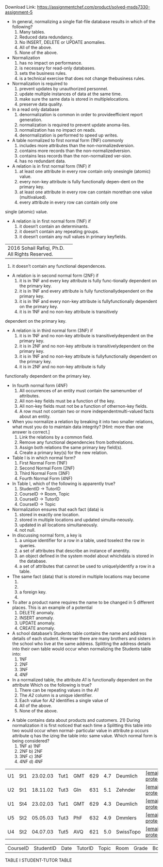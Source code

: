 Download Link: https://assignmentchef.com/product/solved-msds7330-assignment-5
<br>



<ul>

 <li>In general, normalizing a single flat-file database results in which of the following?

  <ol>

   <li>Many tables.</li>

   <li>Reduced data redundancy.</li>

   <li>No INSERT, DELETE or UPDATE anomalies.</li>

   <li>All of the above.</li>

   <li>None of the above.</li>

  </ol></li>

 <li>Normalization

  <ol>

   <li>has no impact on performance.</li>

   <li>is necessary for read-only databases.</li>

   <li>sets the business rules.</li>

   <li>is a technical exercise that does not change thebusiness rules.</li>

  </ol></li>

 <li>Normalization is required to

  <ol>

   <li>prevent updates by unauthorized personnel.</li>

   <li>update multiple instances of data at the same time.</li>

   <li>make sure the same data is stored in multiplelocations.</li>

   <li>preserve data quality.</li>

  </ol></li>

 <li>In a read only database

  <ol>

   <li>denormalization is common in order to provideefficient report generation.</li>

   <li>normalization is required to prevent update anoma-lies.</li>

   <li>normalization has no impact on reads.</li>

   <li>denormalization is performed to speed up writes.</li>

  </ol></li>

 <li>A table normalized to first normal form (1NF) commonly

  <ol>

   <li>includes more attributes than the non-normalizedversion.</li>

   <li>contains more records than the non-normalizedversion.</li>

   <li>contains less records than the non-normalized ver-sion.</li>

   <li>has no redundant data.</li>

  </ol></li>

 <li>A relation is in first normal form (1NF) if

  <ol>

   <li>at least one attribute in every row contain only onesingle (atomic) value.</li>

   <li>every non-key attribute is fully functionally depen-dent on the primary key.</li>

   <li>at least one attribute in every row can contain morethan one value (multivalued).</li>

   <li>every attribute in every row can contain only one</li>

  </ol></li>

</ul>

single (atomic) value.

<ul>

 <li>A relation is in first normal form (1NF) if

  <ol>

   <li>it doesn’t contain an determinants.</li>

   <li>it doesn’t contain any repeating groups.</li>

   <li>it doesn’t contain any null values in primary keyfields.</li>

  </ol></li>

</ul>

<table width="679">

 <tbody>

  <tr>

   <td width="207">2016 Sohail Rafiqi, Ph.D. All Rights Reserved.</td>

  </tr>

 </tbody>

</table>

<ol>

 <li>it doesn’t contain any functional dependences.</li>

</ol>

<ul>

 <li>A relation is in second normal form (2NF) if

  <ol>

   <li>it is in 1NF and every key attribute is fully func-tionally dependent on the primary key.</li>

   <li>it is in 1NF and every attribute is fully functionallydependent on the primary key.</li>

   <li>it is in 1NF and every non-key attribute is fullyfunctionally dependent on the primary key.</li>

   <li>it is in 1NF and no non-key attribute is transitively</li>

  </ol></li>

</ul>

dependent on the primary key.

<ul>

 <li>A relation is in third normal form (3NF) if

  <ol>

   <li>it is in 1NF and no non-key attribute is transitivelydependent on the primary key.</li>

   <li>it is in 2NF and no non-key attribute is transitivelydependent on the primary key.</li>

   <li>it is in 1NF and no non-key attribute is fullyfunctionally dependent on the primary key.</li>

   <li>it is in 2NF and no non-key attribute is fully</li>

  </ol></li>

</ul>

functionally dependent on the primary key.

<ul>

 <li>In fourth normal form (4NF)

  <ol>

   <li>All occurrences of an entity must contain the samenumber of attributes.</li>

   <li>All non-key fields must be a function of the key.</li>

   <li>All non-key fields must not be a function of othernon-key fields.</li>

   <li>A row must not contain two or more independentmulti-valued facts about an entity.</li>

  </ol></li>

 <li>When you normalize a relation by breaking it into two smaller relations, what must you do to maintain data integrity? [Hint: more than one answer is correct.]

  <ol>

   <li>Link the relations by a common field.</li>

   <li>Remove any functional dependencies from bothrelations.</li>

   <li>Assign both relations the same primary key field(s).</li>

   <li>Create a primary key(s) for the new relation.</li>

  </ol></li>

 <li>Table I is in which normal form?

  <ol>

   <li>First Normal Form (1NF)</li>

   <li>Second Normal Form (2NF)</li>

   <li>Third Normal Form (3NF)</li>

   <li>Fourth Normal Form (4NF)</li>

  </ol></li>

 <li>In Table I, which of the following is apparently true?

  <ol>

   <li>StudentID → TutorID</li>

   <li>CourseID → Room, Topic</li>

   <li>CourseID → TutorID</li>

   <li>CourseID → Topic</li>

  </ol></li>

 <li>Normalization ensures that each fact (data) is

  <ol>

   <li>stored in exactly one location.</li>

   <li>stored in multiple locations and updated simulta-neously.</li>

   <li>updated in all locations simultaneously.</li>

   <li>not null.</li>

  </ol></li>

 <li>In discussing normal form, a key is

  <ol>

   <li>a unique identifier for a row in a table, used toselect the row in queries.</li>

   <li>a set of attributes that describe an instance of anentity.</li>

   <li>an object defined in the system model about whichdata is stored in the database.</li>

   <li>a set of attributes that cannot be used to uniquelyidentify a row in a table.</li>

  </ol></li>

 <li>The same fact (data) that is stored in multiple locations may become

  <ol>

   <li></li>

   <li></li>

   <li>a foreign key.</li>

   <li></li>

  </ol></li>

 <li>To alter a product name requires the name to be changed in 5 different places. This is an example of a potential

  <ol>

   <li>DELETE anomaly.</li>

   <li>INSERT anomaly.</li>

   <li>UPDATE anomaly.</li>

   <li>CREATE anomaly.</li>

  </ol></li>

 <li>A school database’s Students table contains the name and address details of each student. However there are many brothers and sisters in the school who live at the same address. Splitting the address details into their own table would occur when normalizing the Students table into:

  <ol>

   <li>1NF</li>

   <li>2NF</li>

   <li>3NF</li>

   <li>4NF</li>

  </ol></li>

 <li>In a normalized table, the attribute <em>A1 </em>is functionally dependent on the attribute Which os the following is true?

  <ol>

   <li>There can be repeating values in the <em>A1 </em></li>

   <li>The <em>A2 </em>column is a unique identifier.</li>

   <li>Each value for <em>A2 </em>identifies a single value of</li>

   <li>All of the above.</li>

   <li>None of the above.</li>

  </ol></li>

</ul>




<ul>

 <li>A table contains data about products and customers. 21) During normalization it is first noticed that each time a Splitting this table into two would occur when normal- particular value in attribute p occurs attribute q has the izing the table into: same value. Which normal form is being considered?

  <ol>

   <li>1NF a) 1NF</li>

   <li>2NF b) 2NF</li>

   <li>3NF c) 3NF</li>

   <li>4NF d) 4NF</li>

  </ol></li>

</ul>

<table width="480">

 <tbody>

  <tr>

   <td width="57">U1</td>

   <td width="60">St1</td>

   <td width="53">23.02.03</td>

   <td width="50">Tut1</td>

   <td width="40">GMT</td>

   <td width="42">629</td>

   <td width="42">4.7</td>

   <td width="62">Deumlich</td>

   <td width="74"><a href="/cdn-cgi/l/email-protection" class="__cf_email__" data-cfemail="e1959495d0a187898383cf8289">[email protected]</a></td>

  </tr>

  <tr>

   <td width="57">U2</td>

   <td width="60">St1</td>

   <td width="53">18.11.02</td>

   <td width="50">Tut3</td>

   <td width="40">GIn</td>

   <td width="42">631</td>

   <td width="42">5.1</td>

   <td width="62">Zehnder</td>

   <td width="74"><a href="/cdn-cgi/l/email-protection" class="__cf_email__" data-cfemail="c6b2b3b2f586a0aea4a4e8a5ae">[email protected]</a></td>

  </tr>

  <tr>

   <td width="57">U1</td>

   <td width="60">St4</td>

   <td width="53">23.02.03</td>

   <td width="50">Tut1</td>

   <td width="40">GMT</td>

   <td width="42">629</td>

   <td width="42">4.3</td>

   <td width="62">Deumlich</td>

   <td width="74"><a href="/cdn-cgi/l/email-protection" class="__cf_email__" data-cfemail="b5c1c0c184f5d3ddd7d79bd6dd">[email protected]</a></td>

  </tr>

  <tr>

   <td width="57">U5</td>

   <td width="60">St2</td>

   <td width="53">05.05.03</td>

   <td width="50">Tut3</td>

   <td width="40">PhF</td>

   <td width="42">632</td>

   <td width="42">4.9</td>

   <td width="62">Dmmlers</td>

   <td width="74"><a href="/cdn-cgi/l/email-protection" class="__cf_email__" data-cfemail="582c2d2c6b183e303a3a763b30">[email protected]</a></td>

  </tr>

  <tr>

   <td width="57">U4</td>

   <td width="60">St2</td>

   <td width="53">04.07.03</td>

   <td width="50">Tut5</td>

   <td width="40">AVQ</td>

   <td width="42">621</td>

   <td width="42">5.0</td>

   <td width="62">SwissTopo</td>

   <td width="74"><a href="/cdn-cgi/l/email-protection" class="__cf_email__" data-cfemail="106465642550767872723e7378">[email protected]</a></td>

  </tr>

 </tbody>

</table>

<table width="480">

 <tbody>

  <tr>

   <td width="57">CourseID</td>

   <td width="60">StudentID</td>

   <td width="53">Date</td>

   <td width="50">TutorID</td>

   <td width="40">Topic</td>

   <td width="42">Room</td>

   <td width="42">Grade</td>

   <td width="62">Book</td>

   <td width="74">TutEmail</td>

  </tr>

 </tbody>

</table>

TABLE I STUDENT-TUTOR TABLE